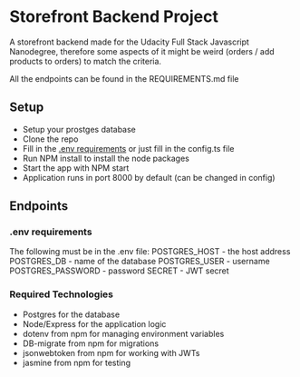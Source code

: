 # Storefront Backend Project

A storefront backend made for the Udacity Full Stack Javascript Nanodegree, therefore some aspects of it might be weird (orders / add products to orders) to match the criteria.

All the endpoints can be found in the REQUIREMENTS.md file

## Setup

- Setup your prostges database
- Clone the repo
- Fill in the [.env requirements](#.env) or just fill in the config.ts file
- Run NPM install to install the node packages
- Start the app with NPM start
- Application runs in port 8000 by default (can be changed in config)

## Endpoints

### .env requirements

The following must be in the .env file:
POSTGRES_HOST - the host address
POSTGRES_DB - name of the database
POSTGRES_USER - username
POSTGRES_PASSWORD - password
SECRET - JWT secret

### Required Technologies

- Postgres for the database
- Node/Express for the application logic
- dotenv from npm for managing environment variables
- DB-migrate from npm for migrations
- jsonwebtoken from npm for working with JWTs
- jasmine from npm for testing
